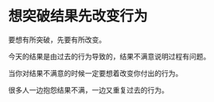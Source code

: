# 想突破结果先改变行为
要想有所突破，先要有所改变。

今天的结果是由过去的行为导致的，结果不满意说明过程有问题。

当你对结果不满意的时候一定要想着改变你付出的行为。

很多人一边抱怨结果不满，一边又重复过去的行为。
